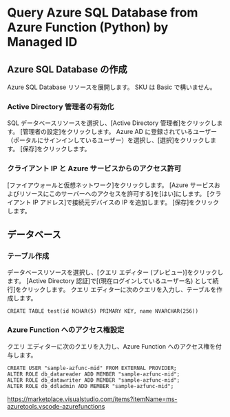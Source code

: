 # Query Azure SQL Database from Azure Function (Python) by Managed ID

## Azure SQL Database の作成
Azure SQL Database リソースを展開します。
SKU は Basic で構いません。

### Active Directory 管理者の有効化
SQL データベースリソースを選択し、[Active Directory 管理者]をクリックします。
[管理者の設定]をクリックします。
Azure AD に登録されているユーザー（ポータルにサインインしているユーザー）を選択し、[選択]をクリックします。
[保存]をクリックします。

### クライアント IP と Azure サービスからのアクセス許可
[ファイアウォールと仮想ネットワーク]をクリックします。
[Azure サービスおよびリソースにこのサーバーへのアクセスを許可する]を[はい]にします。
[クライアント IP アドレス]で接続元デバイスの IP を追加します。
[保存]をクリックします。

## データベース
### テーブル作成
データベースリソースを選択し、[クエリ エディター (プレビュー)]をクリックします。
[Active Directory 認証]で[(現在ログインしているユーザー名) として続行]をクリックします。
クエリ エディターに次のクエリを入力し、テーブルを作成します。

```
CREATE TABLE test(id NCHAR(5) PRIMARY KEY, name NVARCHAR(256))
```

### Azure Function へのアクセス権設定
クエリ エディターに次のクエリを入力し、Azure Function へのアクセス権を付与します。

```
CREATE USER "sample-azfunc-mid" FROM EXTERNAL PROVIDER;
ALTER ROLE db_datareader ADD MEMBER "sample-azfunc-mid";
ALTER ROLE db_datawriter ADD MEMBER "sample-azfunc-mid";
ALTER ROLE db_ddladmin ADD MEMBER "sample-azfunc-mid";
```


https://marketplace.visualstudio.com/items?itemName=ms-azuretools.vscode-azurefunctions
